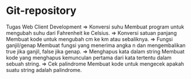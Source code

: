 # Git-repository
Tugas Web Client Development
=>⁠ ⁠Konversi suhu
Membuat program untuk mengubah suhu dari Fahrenheit ke Celsius.
=> ⁠Konversi satuan panjang
Membuat kode untuk mengubah cm ke km atau sebaliknya.
=>⁠ ⁠Fungsi ganjil/genap
Membuat fungsi yang menerima angka n dan mengembalikan true jika ganjil, false jika genap.
=> ⁠Menghapus kata dalam string
Membuat kode yang menghapus kemunculan pertama dari kata tertentu dalam sebuah string.
=> ⁠Cek palindrome
Membuat kode untuk mengecek apakah suatu string adalah palindrome.
